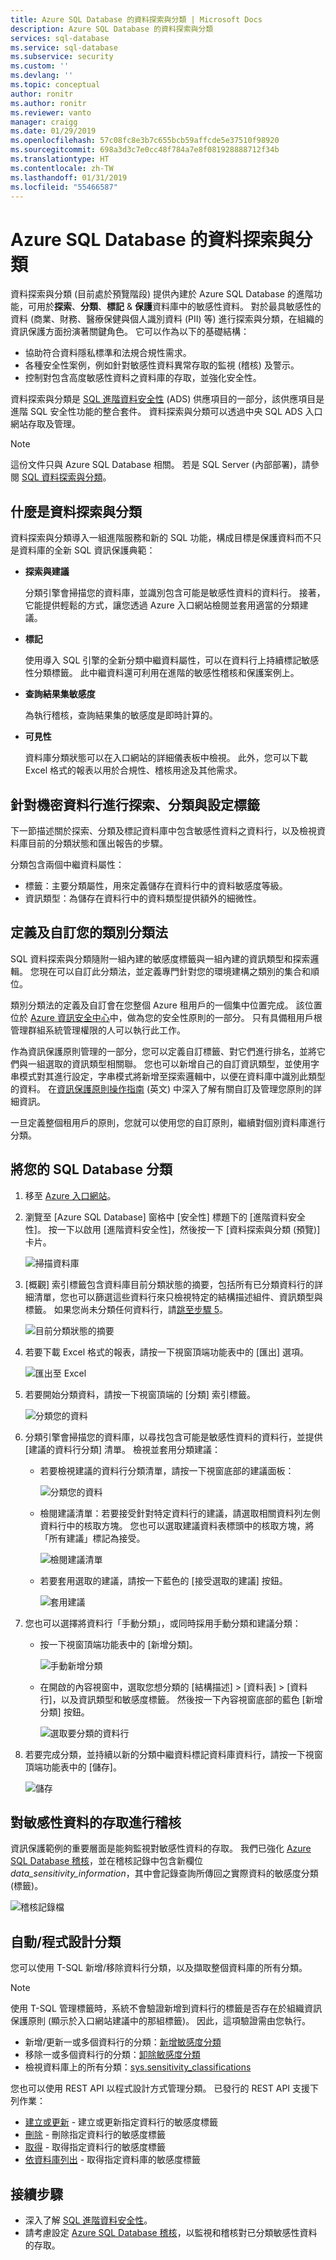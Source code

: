 ```yaml
---
title: Azure SQL Database 的資料探索與分類 | Microsoft Docs
description: Azure SQL Database 的資料探索與分類
services: sql-database
ms.service: sql-database
ms.subservice: security
ms.custom: ''
ms.devlang: ''
ms.topic: conceptual
author: ronitr
ms.author: ronitr
ms.reviewer: vanto
manager: craigg
ms.date: 01/29/2019
ms.openlocfilehash: 57c08fc8e3b7c655bcb59affcde5e37510f98920
ms.sourcegitcommit: 698a3d3c7e0cc48f784a7e8f081928888712f34b
ms.translationtype: HT
ms.contentlocale: zh-TW
ms.lasthandoff: 01/31/2019
ms.locfileid: "55466587"
---
```

# <a name="azure-sql-database-data-discovery-and-classification"></a>Azure SQL Database 的資料探索與分類

資料探索與分類 (目前處於預覽階段) 提供內建於 Azure SQL Database 的進階功能，可用於**探索**、**分類**、**標記** & **保護**資料庫中的敏感性資料。
對於最具敏感性的資料 (商業、財務、醫療保健與個人識別資料 (PII) 等) 進行探索與分類，在組織的資訊保護方面扮演著關鍵角色。 它可以作為以下的基礎結構：

- 協助符合資料隱私標準和法規合規性需求。
- 各種安全性案例，例如針對敏感性資料異常存取的監視 (稽核) 及警示。
- 控制對包含高度敏感性資料之資料庫的存取，並強化安全性。

資料探索與分類是 [SQL 進階資料安全性](sql-advanced-threat-protection.md) (ADS) 供應項目的一部分，該供應項目是進階 SQL 安全性功能的整合套件。 資料探索與分類可以透過中央 SQL ADS 入口網站存取及管理。

> [!NOTE]
> 這份文件只與 Azure SQL Database 相關。 若是 SQL Server (內部部署)，請參閱 [SQL 資料探索與分類](https://go.microsoft.com/fwlink/?linkid=866999)。

## <a id="subheading-1"></a>什麼是資料探索與分類

資料探索與分類導入一組進階服務和新的 SQL 功能，構成目標是保護資料而不只是資料庫的全新 SQL 資訊保護典範：

- **探索與建議**

  分類引擎會掃描您的資料庫，並識別包含可能是敏感性資料的資料行。 接著，它能提供輕鬆的方式，讓您透過 Azure 入口網站檢閱並套用適當的分類建議。

- **標記**

  使用導入 SQL 引擎的全新分類中繼資料屬性，可以在資料行上持續標記敏感性分類標籤。 此中繼資料還可利用在進階的敏感性稽核和保護案例上。

- **查詢結果集敏感度**

  為執行稽核，查詢結果集的敏感度是即時計算的。

- **可見性**

  資料庫分類狀態可以在入口網站的詳細儀表板中檢視。 此外，您可以下載 Excel 格式的報表以用於合規性、稽核用途及其他需求。

## <a id="subheading-2"></a>針對機密資料行進行探索、分類與設定標籤

下一節描述關於探索、分類及標記資料庫中包含敏感性資料之資料行，以及檢視資料庫目前的分類狀態和匯出報告的步驟。

分類包含兩個中繼資料屬性：

- 標籤：主要分類屬性，用來定義儲存在資料行中的資料敏感度等級。  
- 資訊類型：為儲存在資料行中的資料類型提供額外的細微性。

## <a name="define-and-customize-your-classification-taxonomy"></a>定義及自訂您的類別分類法

SQL 資料探索與分類隨附一組內建的敏感度標籤與一組內建的資訊類型和探索邏輯。 您現在可以自訂此分類法，並定義專門針對您的環境建構之類別的集合和順位。

類別分類法的定義及自訂會在您整個 Azure 租用戶的一個集中位置完成。 該位置位於 [Azure 資訊安全中心](https://docs.microsoft.com/azure/security-center/security-center-intro)中，做為您的安全性原則的一部分。 只有具備租用戶根管理群組系統管理權限的人可以執行此工作。

作為資訊保護原則管理的一部分，您可以定義自訂標籤、對它們進行排名，並將它們與一組選取的資訊類型相關聯。 您也可以新增自己的自訂資訊類型，並使用字串模式對其進行設定，字串模式將新增至探索邏輯中，以便在資料庫中識別此類型的資料。
在[資訊保護原則操作指南](https://go.microsoft.com/fwlink/?linkid=2009845&clcid=0x409) \(英文\) 中深入了解有關自訂及管理您原則的詳細資訊。

一旦定義整個租用戶的原則，您就可以使用您的自訂原則，繼續對個別資料庫進行分類。

## <a name="classify-your-sql-database"></a>將您的 SQL Database 分類

1. 移至 [Azure 入口網站](https://portal.azure.com)。

2. 瀏覽至 [Azure SQL Database] 窗格中 [安全性] 標題下的 [進階資料安全性]。 按一下以啟用 [進階資料安全性]，然後按一下 [資料探索與分類 (預覽)] 卡片。

   ![掃描資料庫](./media/sql-data-discovery-and-classification/data_classification.png)

3. [概觀] 索引標籤包含資料庫目前分類狀態的摘要，包括所有已分類資料行的詳細清單，您也可以篩選這些資料行來只檢視特定的結構描述組件、資訊類型與標籤。 如果您尚未分類任何資料行，請[跳至步驟 5](#step-5)。

   ![目前分類狀態的摘要](./media/sql-data-discovery-and-classification/2_data_classification_overview_dashboard.png)

4. 若要下載 Excel 格式的報表，請按一下視窗頂端功能表中的 [匯出] 選項。

   ![匯出至 Excel](./media/sql-data-discovery-and-classification/3_data_classification_export_report.png)

5. <a id="step-5"></a>若要開始分類資料，請按一下視窗頂端的 [分類] 索引標籤。

    ![分類您的資料](./media/sql-data-discovery-and-classification/4_data_classification_classification_tab_click.png)

6. 分類引擎會掃描您的資料庫，以尋找包含可能是敏感性資料的資料行，並提供 [建議的資料行分類] 清單。 檢視並套用分類建議：

   - 若要檢視建議的資料行分類清單，請按一下視窗底部的建議面板：

      ![分類您的資料](./media/sql-data-discovery-and-classification/5_data_classification_recommendations_panel.png)

   - 檢閱建議清單：若要接受針對特定資料行的建議，請選取相關資料列左側資料行中的核取方塊。 您也可以選取建議資料表標頭中的核取方塊，將「所有建議」標記為接受。

       ![檢閱建議清單](./media/sql-data-discovery-and-classification/6_data_classification_recommendations_list.png)

   - 若要套用選取的建議，請按一下藍色的 [接受選取的建議] 按鈕。

      ![套用建議](./media/sql-data-discovery-and-classification/7_data_classification_accept_selected_recommendations.png)

7. 您也可以選擇將資料行「手動分類」，或同時採用手動分類和建議分類：

   - 按一下視窗頂端功能表中的 [新增分類]。

      ![手動新增分類](./media/sql-data-discovery-and-classification/8_data_classification_add_classification_button.png)

   - 在開啟的內容視窗中，選取您想分類的 [結構描述] > [資料表] > [資料行]，以及資訊類型和敏感度標籤。 然後按一下內容視窗底部的藍色 [新增分類] 按鈕。

      ![選取要分類的資料行](./media/sql-data-discovery-and-classification/9_data_classification_manual_classification.png)

8. 若要完成分類，並持續以新的分類中繼資料標記資料庫資料行，請按一下視窗頂端功能表中的 [儲存]。

   ![儲存](./media/sql-data-discovery-and-classification/10_data_classification_save.png)

## <a id="subheading-3"></a>對敏感性資料的存取進行稽核

資訊保護範例的重要層面是能夠監視對敏感性資料的存取。 我們已強化 [Azure SQL Database 稽核](sql-database-auditing.md)，並在稽核記錄中包含新欄位 *data_sensitivity_information*，其中會記錄查詢所傳回之實際資料的敏感度分類 (標籤)。

![稽核記錄檔](./media/sql-data-discovery-and-classification/11_data_classification_audit_log.png)

## <a id="subheading-4"></a>自動/程式設計分類

您可以使用 T-SQL 新增/移除資料行分類，以及擷取整個資料庫的所有分類。

> [!NOTE]
> 使用 T-SQL 管理標籤時，系統不會驗證新增到資料行的標籤是否存在於組織資訊保護原則 (顯示於入口網站建議中的那組標籤)。 因此，這項驗證需由您執行。

- 新增/更新一或多個資料行的分類：[新增敏感度分類](https://docs.microsoft.com/sql/t-sql/statements/add-sensitivity-classification-transact-sql)
- 移除一或多個資料行的分類：[卸除敏感度分類](https://docs.microsoft.com/sql/t-sql/statements/drop-sensitivity-classification-transact-sql)
- 檢視資料庫上的所有分類：[sys.sensitivity_classifications](https://docs.microsoft.com/sql/relational-databases/system-catalog-views/sys-sensitivity-classifications-transact-sql)

您也可以使用 REST API 以程式設計方式管理分類。 已發行的 REST API 支援下列作業：

- [建立或更新](https://docs.microsoft.com/rest/api/sql/sensitivitylabels/createorupdate) - 建立或更新指定資料行的敏感度標籤
- [刪除](https://docs.microsoft.com/rest/api/sql/sensitivitylabels/delete) - 刪除指定資料行的敏感度標籤
- [取得](https://docs.microsoft.com/rest/api/sql/sensitivitylabels/get) - 取得指定資料行的敏感度標籤
- [依資料庫列出](https://docs.microsoft.com/rest/api/sql/sensitivitylabels/listbydatabase) - 取得指定資料庫的敏感度標籤

## <a id="subheading-5"></a>接續步驟

- 深入了解 [SQL 進階資料安全性](sql-advanced-threat-protection.md)。
- 請考慮設定 [Azure SQL Database 稽核](sql-database-auditing.md)，以監視和稽核對已分類敏感性資料的存取。

<!--Anchors-->
[SQL Data Discovery & Classification overview]: #subheading-1
[Discovering, classifying & labeling sensitive columns]: #subheading-2
[Auditing access to sensitive data]: #subheading-3
[Automated/Programmatic classification]: #subheading-4
[Next Steps]: #subheading-5

